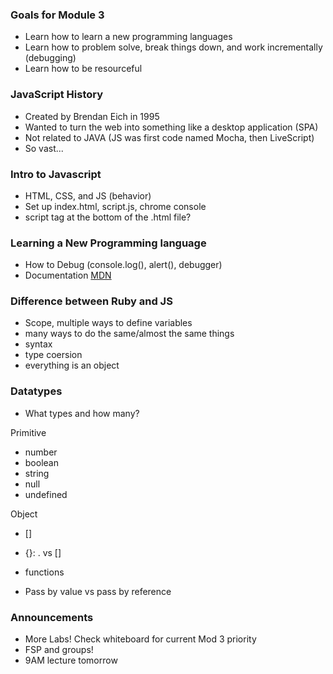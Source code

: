 ### Goals for Module 3
- Learn how to learn a new programming languages
- Learn how to problem solve, break things down, and work incrementally (debugging)
- Learn how to be resourceful

### JavaScript History
- Created by Brendan Eich in 1995
- Wanted to turn the web into something like a desktop application (SPA)
- Not related to JAVA (JS was first code named Mocha, then LiveScript)
- So vast...

### Intro to Javascript
- HTML, CSS, and JS (behavior)
- Set up index.html, script.js, chrome console
- script tag at the bottom of the .html file?

### Learning a New Programming language
- How to Debug (console.log(), alert(), debugger)
- Documentation [MDN]((https://developer.mozilla.org/en-US/))

### Difference between Ruby and JS
- Scope, multiple ways to define variables
- many ways to do the same/almost the same things
- syntax
- type coersion
- everything is an object


### Datatypes
- What types and how many?

Primitive
- number
- boolean
- string
- null
- undefined

Object
- []
- {}: . vs []
- functions



- Pass by value vs pass by reference


### Announcements
- More Labs! Check whiteboard for current Mod 3 priority
- FSP and groups!
- 9AM lecture tomorrow
